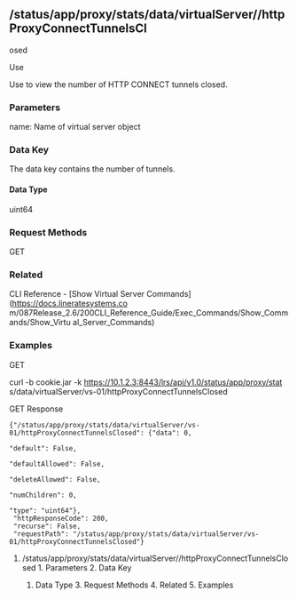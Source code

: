 ## /status/app/proxy/stats/data/virtualServer/<name>/httpProxyConnectTunnelsCl
osed

Use

Use to view the number of HTTP CONNECT tunnels closed.

### Parameters

name: Name of virtual server object

### Data Key

The data key contains the number of tunnels.

#### Data Type

uint64

### Request Methods

GET

### Related

CLI Reference - [Show Virtual Server Commands](https://docs.lineratesystems.co
m/087Release_2.6/200CLI_Reference_Guide/Exec_Commands/Show_Commands/Show_Virtu
al_Server_Commands)

### Examples

GET

curl -b cookie.jar -k https://10.1.2.3:8443/lrs/api/v1.0/status/app/proxy/stat
s/data/virtualServer/vs-01/httpProxyConnectTunnelsClosed

GET Response

    
    
    {"/status/app/proxy/stats/data/virtualServer/vs-01/httpProxyConnectTunnelsClosed": {"data": 0,
                                                                                      "default": False,
                                                                                      "defaultAllowed": False,
                                                                                      "deleteAllowed": False,
                                                                                      "numChildren": 0,
                                                                                      "type": "uint64"},
     "httpResponseCode": 200,
     "recurse": False,
     "requestPath": "/status/app/proxy/stats/data/virtualServer/vs-01/httpProxyConnectTunnelsClosed"}
    

  1. /status/app/proxy/stats/data/virtualServer/<name>/httpProxyConnectTunnelsClosed
    1. Parameters
    2. Data Key
      1. Data Type
    3. Request Methods
    4. Related
    5. Examples

